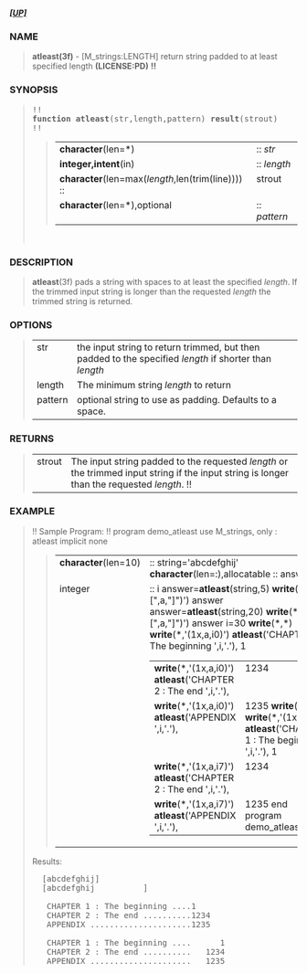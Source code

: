 <?
<body>
  <a name="top" id="top"></a>

  <h5><a href="download.html">[UP]</a></h5>

  <div id="Container">
    <div id="Content">
      <div class="c1">
      </div><a name="0"></a>

      <h3><a name="0">NAME</a></h3>

      <blockquote>
        <b>atleast(3f)</b> - [M_strings:LENGTH] return string padded to at least specified length <b>(LICENSE:PD)</b> <b>!!</b>
      </blockquote><a name="contents" id="contents"></a>

      <h3><a name="8">SYNOPSIS</a></h3>

      <blockquote>
        <pre>
!!
<b>function</b> <b>atleast</b>(str,length,pattern) <b>result</b>(strout)
!!
</pre>

        <blockquote>
          <table cellpadding="3">

            <tr valign="top">
              <td colspan="1"><b>character</b>(len=*)</td>
              <td>:: <i>str</i></td>
            </tr>

            <tr valign="top">
              <td colspan="1"><b>integer,intent</b>(in)</td>
              <td>:: <i>length</i></td>
            </tr>

            <tr valign="top">
              <td colspan="1"><b>character</b>(len=max(<i>length</i>,len(trim(line)))) ::</td>
              <td class="c2">strout</td>
            </tr>

            <tr valign="top">
              <td colspan="1"><b>character</b>(len=*),optional</td>
              <td>:: <i>pattern</i></td>
            </tr>

          </table>
        </blockquote>
        <pre>

</pre>
      </blockquote><a name="2"></a>

      <h3><a name="2">DESCRIPTION</a></h3>

      <blockquote>
        <b>atleast</b>(3f) pads a string with spaces to at least the specified <i>length</i>. If the trimmed input string is longer than the requested
        <i>length</i> the trimmed string is returned.
      </blockquote><a name="3"></a>

      <h3><a name="3">OPTIONS</a></h3>

      <blockquote>
        <table cellpadding="3">
          <tr valign="top">
            <td class="c2" width="6%" nowrap="nowrap">str</td>

            <td valign="bottom">the input string to return trimmed, but then padded to the specified <i>length</i> if shorter than <i>length</i></td>
          </tr>

          <tr valign="top">
            <td class="c2" width="6%" nowrap="nowrap">length</td>

            <td valign="bottom">The minimum string <i>length</i> to return</td>
          </tr>

          <tr valign="top">
            <td class="c2" colspan="1">pattern</td>
            <td>optional string to use as padding. Defaults to a space.</td>
          </tr>

        </table>
      </blockquote><a name="4"></a>

      <h3><a name="4">RETURNS</a></h3>

      <blockquote>
        <table cellpadding="3">
          <tr valign="top">
            <td class="c2" width="6%" nowrap="nowrap">strout</td>

            <td valign="bottom">The input string padded to the requested <i>length</i> or the trimmed input string if the input string is longer than the
            requested <i>length</i>. !!</td>
          </tr>

        </table>
      </blockquote><a name="5"></a>

      <h3><a name="5">EXAMPLE</a></h3>

      <blockquote>
        !! Sample Program: !! program demo_atleast use M_strings, only : atleast implicit none

        <blockquote>
          <table cellpadding="3">

            <tr valign="top">
              <td colspan="1"><b>character</b>(len=10)</td>
              <td>:: string='abcdefghij' <b>character</b>(len=:),allocatable :: answer</td>
            </tr>

            <tr valign="top">
              <td class="c3" colspan="1">integer</td>
              <td>
                :: i answer=<b>atleast</b>(string,5) <b>write</b>(*,'("[",a,"]")') answer answer=<b>atleast</b>(string,20) <b>write</b>(*,'("[",a,"]")')
                answer i=30 <b>write</b>(*,*) <b>write</b>(*,'(1x,a,i0)') <b>atleast</b>('CHAPTER 1 : The beginning ',i,'.'), 1

                <table width="100%" cellpadding="3">

                  <tr valign="top">
                    <td colspan="1"><b>write</b>(*,'(1x,a,i0)') <b>atleast</b>('CHAPTER 2 : The end ',i,'.'),</td>
                    <td>1234</td>
                  </tr>

                  <tr valign="top">
                    <td colspan="1"><b>write</b>(*,'(1x,a,i0)') <b>atleast</b>('APPENDIX ',i,'.'),</td>
                    <td>1235 <b>write</b>(*,*) <b>write</b>(*,'(1x,a,i7)') <b>atleast</b>('CHAPTER 1 : The beginning ',i,'.'), 1</td>
                  </tr>

                  <tr valign="top">
                    <td colspan="1"><b>write</b>(*,'(1x,a,i7)') <b>atleast</b>('CHAPTER 2 : The end ',i,'.'),</td>
                    <td>1234</td>
                  </tr>

                  <tr valign="top">
                    <td colspan="1"><b>write</b>(*,'(1x,a,i7)') <b>atleast</b>('APPENDIX ',i,'.'),</td>
                    <td>1235 end program demo_atleast</td>
                  </tr>

                </table><!-- .RE -->
              </td>
            </tr>

          </table>
        </blockquote>

        <p>Results:</p>
        <pre>
  [abcdefghij]
  [abcdefghij          ]
<br />   CHAPTER 1 : The beginning ....1
   CHAPTER 2 : The end ..........1234
   APPENDIX .....................1235
<br />   CHAPTER 1 : The beginning ....      1
   CHAPTER 2 : The end ..........   1234
   APPENDIX .....................   1235
</pre>
      </blockquote><a name="6"></a>

    </div>
  </div>
</body>
</html>
